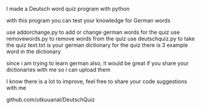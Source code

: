 I made a Deutsch word quiz program with python

with this program you can test your knowledge for German words

use addorchange.py to add or change german words for the quiz
use  removewords.py to remove words from the quiz
use deutschquiz.py to take the quiz 
text.txt is your german dictionary for the quiz 
there is 3 example word in the dictionary

since i am trying to learn german also, it would be great if you share your dictionaries with me so i can upload them

I know there is a lot to improve, feel free to share your code suggestions with me

github.com/utkuuanal/DeutschQuiz
